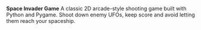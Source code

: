 **Space Invader Game**
A classic 2D arcade-style shooting game built with Python and Pygame. Shoot down enemy UFOs, keep score and avoid letting them reach your spaceship.
